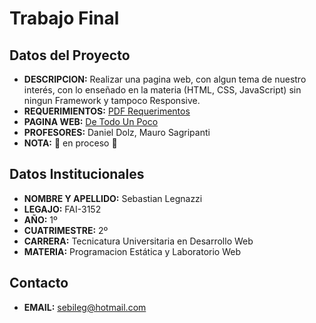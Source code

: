 # Trabajo Final
## Datos del Proyecto
- **DESCRIPCION:** Realizar una pagina web, con algun tema de nuestro interés, con lo enseñado en la materia (HTML, CSS, JavaScript) sin ningun Framework y tampoco Responsive.
- **REQUERIMIENTOS:** [PDF Requerimentos](https://drive.google.com/file/d/1RFoWKfC0ZmlY31qZiCirLzUDf5R6UjKW/view?usp=sharing)
- **PAGINA WEB:** [De Todo Un Poco](https://sebastianlegnazzi.github.io/TP-FINAL_PEyLW/Pagina/)
- **PROFESORES:** Daniel Dolz, Mauro Sagripanti
- **NOTA:** :arrows_counterclockwise: en proceso :arrows_counterclockwise:
## Datos Institucionales
- **NOMBRE Y APELLIDO:** Sebastian Legnazzi 
- **LEGAJO:** FAI-3152
- **AÑO:** 1º
- **CUATRIMESTRE:** 2º
- **CARRERA:** Tecnicatura Universitaria en Desarrollo Web
- **MATERIA:** Programacion Estática y Laboratorio Web
## Contacto
- **EMAIL:** sebileg@hotmail.com
